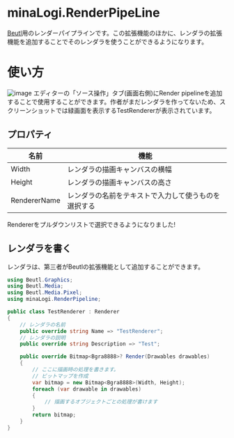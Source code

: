 # minaLogi.RenderPipeLine
[Beutl](https://github.com/b-editor/beutl/)用のレンダーパイプラインです。この拡張機能のほかに、レンダラの拡張機能を追加することでそのレンダラを使うことができるようになります。

# 使い方
![image](https://github.com/minaLogi/minaLogi.RenderPipeLine/assets/88201103/ce6a23bb-b7ad-4b7a-9855-581cb9474d4e)
エディターの「ソース操作」タブ(画面右側)にRender pipelineを追加することで使用することができます。作者がまだレンダラを作ってないため、スクリーンショットでは緑画面を表示するTestRendererが表示されています。

## プロパティ
| 名前 | 機能 |
| --- | --- |
| Width | レンダラの描画キャンバスの横幅 |
| Height | レンダラの描画キャンバスの高さ |
| RendererName | レンダラの名前をテキストで入力して使うものを選択する |

Rendererをプルダウンリストで選択できるようになりました!

## レンダラを書く
レンダラは、第三者がBeutlの拡張機能として追加することができます。

```C#
using Beutl.Graphics;
using Beutl.Media;
using Beutl.Media.Pixel;
using minaLogi.RenderPipeline;

public class TestRenderer : Renderer
{
    // レンダラの名前
    public override string Name => "TestRenderer";
    // レンダラの説明
    public override string Description => "Test";

    public override Bitmap<Bgra8888>? Render(Drawables drawables)
    {
        // ここに描画時の処理を書きます。
        // ビットマップを作成
        var bitmap = new Bitmap<Bgra8888>(Width, Height);
        foreach (var drawable in drawables)
        {
            // 描画するオブジェクトごとの処理が書けます
        }
        return bitmap;
    }
}
```
